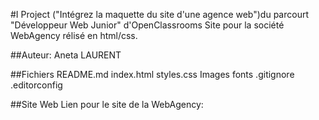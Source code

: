 #I Project ("Intégrez la maquette du site d'une agence web")du parcourt "Développeur Web Junior" d'OpenClassrooms
Site pour la société WebAgency rélisé en html/css.

##Auteur: 
Aneta LAURENT

##Fichiers
README.md
index.html
styles.css
Images
fonts
.gitignore
.editorconfig


##Site Web
Lien pour le site de la WebAgency:


